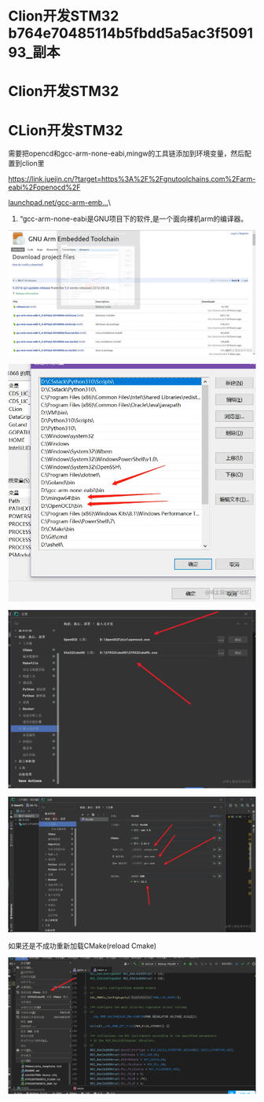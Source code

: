 # Clion开发STM32 b764e70485114b5fbdd5a5ac3f509193\_副本

# Clion开发STM32

# CLion开发STM32

需要把opencd和gcc-arm-none-eabi,mingw的工具链添加到环境变量，然后配置到clion里

<https://link.juejin.cn/?target=https%3A%2F%2Fgnutoolchains.com%2Farm-eabi%2Fopenocd%2F>

[launchpad.net/gcc-arm-emb…](https://link.juejin.cn/?target=https%3A%2F%2Flaunchpad.net%2Fgcc-arm-embedded%2F%2Bdownload "launchpad.net/gcc-arm-emb…")\\

1.  “gcc-arm-none-eabi是GNU项目下的软件,是一个面向裸机arm的编译器。

![](image/dukfhz8iz6_D-0jQtF3YE.png)

![](image/4d2v7--zo4_hdwZ5BfuLV.png)

![](image/4t0w2c6nsk_ORkVHStLYr.png)

![](image/5proqy9zs__T0nAndYY_V.png)

如果还是不成功重新加载CMake(reload Cmake)

![](image/7gz-nqws7q_sXj4xLemwr.png)

